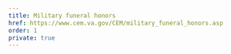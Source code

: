 ```yaml
---
title: Military funeral honors
href: https://www.cem.va.gov/CEM/military_funeral_honors.asp
order: 1
private: true
---
```

